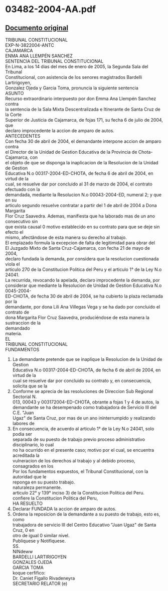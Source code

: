 
03482-2004-AA.pdf
=================
  
[Documento original](https://tc.gob.pe/jurisprudencia/2005/03482-2004-AA.pdf)  
---  
TRIBUNAL CONSTITUCIONAL  
EXP-N-3822004-ANTC  
CAJAMARCA  
ENMA ANA LLEMPÉN SANCHEZ  
SENTENCIA DEL TRIBUNAL CONSTITUCIONAL  
En Lima, a los 14 dias del mes de enero de 2005, la Segunda Sala del Tribunal  
Constitucional, con asistencia de los senores magistrados Bardelli Lartirigoyen,  
Gonzalez Ojeda y Garcia Toma, pronuncia la siguiente sentencia  
ASUNTO  
Recurso extraordinario interpuesto por don Emma Ana Llempén Sanchez contra  
la sentencia de la Sala Mixta Descentralizada e Itinerante de Santa Cruz de la Corte  
Superior de Justicia de Cajamarca, de fojas 171, su fecha 6 de julio de 2004, que  
declaro improcedente la accion de amparo de autos.  
ANTECEDENTES  
Con fecha 30 de abril de 2004, el demandante interpone accion de amparo contra  
el Director de la Unidad de Gestion Educativa de la Provincia de Chota-Cajamarca, con  
el objeto de que se disponga la inaplicacion de la Resolucion de la Unidad de Gestion  
Educativa N.o 00317-2004-ED-CHOTA, de fecha 6 de abril de 2004, en virtud de la  
cual, se resuelve dar por concluido al 31 de marzo de 2004, el contrato efectuado con la  
demandada, mediante la Resolucion N.o 00043-2004-ED, numeral 2; y que en su  
articulo segundo resuelve contratar a partir del 1 de abril de 2004 a Dona Margarita  
Flor Cruz Saavedra. Ademas, manifiesta que ha laborado mas de un ano consecutivo sin  
que exista causal 0 motivo establecido en su contrato para que se deje sin efecto el  
mismo, afectândose de esta manera su derecho al trabajo.  
El emplazado formula la excepcion de falta de legitimidad para obrar del  
El Juzgado Mixto de Santa Cruz-Cajamarca, con fecha 21 de mayo de 2004,  
declaro fundada la demanda, por considera que la resolucion cuestionada viola el  
articulo 270 de la Constitucion Politica del Peru y el articulo 1° de la Ley N.o 24041.  
La recurrida, revocando la apelada, declaro improcedente la demanda, por  
çonsiderar que mediante la Resolucion de Unidad de Gestion Educativa N.o 0045-2004-  
ED-CHOTA, de fecha 30 de abril de 2004, se ha cubierto la plaza reclamada por la  
demandante, por dona Lili Ana Villegas Vega y se ha dado por concluido el contrato de  
dona Margarita Flor Cruz Saavedra, produciéndose de esta manera la sustraccion de la  
demandado  
materia.  
EL  
TRIBUNAL CONSTITUCIONAL  
FUNDAMENTOS  
1. La demandante pretende que se inaplique la Resolucion de la Unidad de Gestion  
Educativa N.o 00317-2004-ED-CHOTA, de fecha 6 de abril de 2004, en virtud de la  
cual se resuelve dar por concluido su contrato y, en consecuencia, solicita que se la  
2. Conforme se aprecia de las resoluciones de Direccion Sub Regional Sectorial N.  
013, 00043 y 003172004-ED-CHOTA, obrante a fojas 1 y 4 de autos, la  
demandante se ha desempenado como trabajadora de Servicio III del C.E. "Juan  
Ugaz" de Santa Cruz, por mas de un ano ininterrumpido y realizando labores de  
3. En consecuencia, de acuerdo al articulo 1° de la Ley N.o 24041, solo podia ser  
separada de su puesto de trabajo previo proceso administrativo disciplinario, lo cual  
no ha ocurrido en el presente caso; motivo por el cual, se encuentra acreditada la  
vulneracion de los derechos al trabajo y al debido proceso, consagrados en los  
Por los fundamentos expuestos, el Tribunal Constitucional, con la autoridad que le  
reponga en su puesto trabajo.  
naturaleza permanente.  
articulo 22° y 139° inciso 3) de la Constitucion Politica del Peru.  
confiere la Constitucion Politica del Peru,  
HA RESUELTO  
1. Declarar FUNDADA la accion de amparo de autos.  
2. Ordena la reposicion de la demandante a su puesto de trabajo, esto es, como  
trabajadora de servicio III del Centro Educativo "Juan Ugaz" de Santa Cruz, 0 en  
otro de igual 0 similar nivel.  
Publiquese y Notifiquese.  
SS.  
NlNdeww  
BARDELLI LARTIRIGOYEN  
GONZALES OJEDA  
GARCIA TOMA  
koque cerfifico:  
Dr. Caniet Figallo Rivadeneyra  
SECRETARIO RELATOR (e)